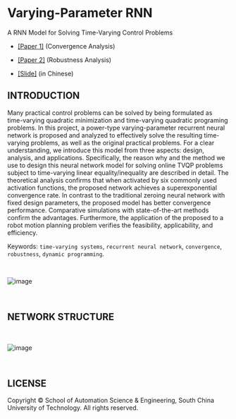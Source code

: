 # Varying-Parameter RNN
A RNN Model for Solving Time-Varying Control Problems

- [[Paper 1]](https://ieeexplore.ieee.org/document/8589008) (Convergence Analysis)

- [[Paper 2]](https://ieeexplore.ieee.org/document/8463509) (Robustness Analysis)

- [[Slide]](https://github.com/ldkong1205/Varying-Parameter-RNN/blob/master/Slide(in%20Chinese).pdf) (in Chinese)


INTRODUCTION
-----
Many practical control problems can be solved by being formulated as time-varying quadratic minimization and time-varying quadratic programing problems. In this project, a power-type varying-parameter recurrent neural network is proposed and analyzed to effectively solve the resulting time-varying problems, as well as the original practical problems. For a clear understanding, we introduce this model from three aspects: design, analysis, and applications. Specifically, the reason why and the method we use to design this neural network model for solving online TVQP problems subject to time-varying linear equality/inequality are described in detail. The theoretical analysis confirms that when activated by six commonly used activation functions, the proposed network achieves a superexponential convergence rate. In contrast to the traditional zeroing neural network with fixed design parameters, the proposed model has better convergence performance. Comparative simulations with state-of-the-art methods confirm the advantages. Furthermore, the application of the proposed to a robot motion planning problem verifies the feasibility, applicability, and efficiency.

Keywords: `time-varying systems`,  `recurrent neural network`,  `convergence`, `robustness`, `dynamic programming`.

<br>

![image](https://github.com/ldkong1205/Varying-Parameter-RNN/blob/master/image/Kinova.jpg)

<br>

NETWORK STRUCTURE
-----
<br>

![image](https://github.com/ldkong1205/Varying-Parameter-RNN/blob/master/image/network.jpg)

<br>

LICENSE
-----

Copyright © School of Automation Science & Engineering, South China University of Technology. All rights reserved.
